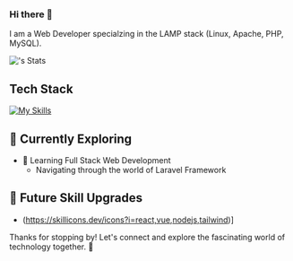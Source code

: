 ### Hi there 👋

I am a Web Developer specialzing in the LAMP stack (Linux, Apache, PHP, MySQL).

![<username>'s Stats](https://github-readme-stats.vercel.app/api?username=dialeleven&theme=vue-dark&show_icons=true&hide_border=true&count_private=true)

## Tech Stack
[![My Skills](https://skillicons.dev/icons?i=php,regex,laravel,MySQL,html,CSS,js,jquery,git,github,vscode,Wordpress,windows,linux)](https://skillicons.dev)

## 🌱 Currently Exploring

- 🚀 Learning Full Stack Web Development
  - Navigating through the world of Laravel Framework
 
## 🤔 Future Skill Upgrades
- (https://skillicons.dev/icons?i=react,vue,nodejs,tailwind)]

Thanks for stopping by! Let's connect and explore the fascinating world of technology together. 🚀


<!--
**dialeleven/dialeleven** is a ✨ _special_ ✨ repository because its `README.md` (this file) appears on your GitHub profile.

Here are some ideas to get you started:

- 🔭 I’m currently working on ...
- 🌱 I’m currently learning ...
- 👯 I’m looking to collaborate on ...
- 🤔 I’m looking for help with ...
- 💬 Ask me about ...
- 📫 How to reach me: ...
- 😄 Pronouns: ...
- ⚡ Fun fact: ...
-->
